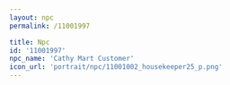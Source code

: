 ```yaml
---
layout: npc
permalink: /11001997

title: Npc
id: '11001997'
npc_name: 'Cathy Mart Customer'
icon_url: 'portrait/npc/11001002_housekeeper25_p.png'
---
```

